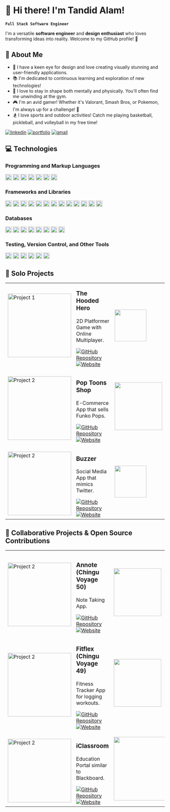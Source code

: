 # 👋 Hi there! I'm Tandid Alam!

**`Full Stack Software Engineer`**

I'm a versatile **software engineer** and **design enthusiast** who loves transforming ideas into reality. Welcome to my GitHub profile! 🚀

## 🌟 About Me

- 🎨 I have a keen eye for design and love creating visually stunning and user-friendly applications.
- 📚 I'm dedicated to continuous learning and exploration of new technologies!
- 💪 I love to stay in shape both mentally and physically. You'll often find me unwinding at the gym.
- 🎮 I'm an avid gamer! Whether it's Valorant, Smash Bros, or Pokemon, I'm always up for a challenge! 👀
- 🏂 I love sports and outdoor activities! Catch me playing basketball, pickleball, and volleyball in my free time!

<!-- - 🌐 Check out my website to learn more about me: [tandidalam.com](https://tandidalam.com/) -->

   <p>
      <a href="https://www.linkedin.com/in/tandidalam/">
         <img alt="linkedin" title="Connect" src="https://img.shields.io/badge/-Let's%20Connect!-blue"/></a>
      <a href="https://www.tandidalam.com/">
         <img alt="portfolio" title="Portfolio" src="https://img.shields.io/badge/-Portfolio-orange"/></a>
      <a href="https://www.tandid.alam1@gmail.com">
         <img alt="gmail" title="gmail" src="https://img.shields.io/badge/-Gmail-red"/></a>
   </p>

## 💻 Technologies

### Programming and Markup Languages

<div>
     <img alt="Typescript" height="20px" src="https://img.shields.io/badge/TypeScript-007ACC?style=for-the-badge&logo=typescript&logoColor=white" />
     <img alt="JavaScript" height="20px" src="https://img.shields.io/badge/JavaScript-323330?style=for-the-badge&logo=javascript&logoColor=F7DF1E" />
     <img alt="Python" height="20px" src="https://img.shields.io/badge/Python-FFD43B?style=for-the-badge&logo=python&logoColor=blue" />
     <img alt="Java" height="20px" src="https://img.shields.io/badge/java-%23ED8B00.svg?style=for-the-badge&logo=openjdk&logoColor=white" />
     <img alt="Ruby" height="20px" src="https://img.shields.io/badge/Ruby-CC342D?style=for-the-badge&logo=ruby&logoColor=white"/>
     <img alt="HTML" height="20px" src="https://img.shields.io/badge/HTML5-E34F26?style=for-the-badge&logo=html5&logoColor=white" />
     <img alt="CSS" height="20px"src="https://img.shields.io/badge/CSS3-1572B6?style=for-the-badge&logo=css3&logoColor=whiteg" />
</div>

### Frameworks and Libraries

<div>
     <img alt="React" height="20px" src="https://img.shields.io/badge/React-20232A?style=for-the-badge&logo=react&logoColor=61DAFB"  />
     <img alt="Redux" height="20px" src="https://img.shields.io/badge/Redux-593D88?style=for-the-badge&logo=redux&logoColor=white" />
     <img alt="NextJS" height="20px"  src="https://img.shields.io/badge/next%20js-000000?style=for-the-badge&logo=nextdotjs&logoColor=white" />
     <img alt="NodeJS" height="20px" src="https://img.shields.io/badge/Node%20js-339933?style=for-the-badge&logo=nodedotjs&logoColor=white" />
     <img alt="ExpressJS" height="20px" src="https://img.shields.io/badge/Express%20js-000000?style=for-the-badge&logo=express&logoColor=white" />
     <img alt="Vue" height="20px" src="https://img.shields.io/badge/vuejs-%2335495e.svg?style=for-the-badge&logo=vuedotjs&logoColor=%234FC08D" />
     <img alt="Nuxt" height="20px" src="https://img.shields.io/badge/Nuxt-002E3B?style=for-the-badge&logo=nuxtdotjs&logoColor=#00DC82" />
     <img alt="Flask" height="20px" src="https://img.shields.io/badge/Flask-000000?style=for-the-badge&logo=flask&logoColor=white" />
     <img alt="Rails" height="20px" src="https://img.shields.io/badge/Ruby_on_Rails-CC0000?style=for-the-badge&logo=ruby-on-rails&logoColor=white" />
     <img alt="ThreeJS" height="20px" src="https://img.shields.io/badge/threejs-black?style=for-the-badge&logo=three.js&logoColor=white"  />
     <img alt="JQuery" height="20px" src="https://img.shields.io/badge/jQuery-0769AD?style=for-the-badge&logo=jquery&logoColor=white" />
     <img alt="Material-UI" height="20px" src="https://img.shields.io/badge/Material%20UI-007FFF?style=for-the-badge&logo=mui&logoColor=white" />
     <img alt="TailwindCSS" height="20px" src="https://img.shields.io/badge/Tailwind_CSS-38B2AC?style=for-the-badge&logo=tailwind-css&logoColor=white"  />
     
</div>

### Databases

<div>
     <img alt="MySQL" height="20px" src="https://img.shields.io/badge/mysql-4479A1.svg?style=for-the-badge&logo=mysql&logoColor=white"  />
     <img alt="PostgreSQL" height="20px" src="https://img.shields.io/badge/postgres-%23316192.svg?style=for-the-badge&logo=postgresql&logoColor=white" />
     <img alt="MongoDB" height="20px" src="https://img.shields.io/badge/MongoDB-%234ea94b.svg?style=for-the-badge&logo=mongodb&logoColor=white" />
     <img alt="GraphQL" height="20px" src="https://img.shields.io/badge/-GraphQL-E10098?style=for-the-badge&logo=graphql&logoColor=white" />
     <img alt="Redis" height="20px"  src="https://img.shields.io/badge/redis-%23DD0031.svg?style=for-the-badge&logo=redis&logoColor=white" />
     <img alt="SQLite3" height="20px" src="https://img.shields.io/badge/sqlite-%2307405e.svg?style=for-the-badge&logo=sqlite&logoColor=white" />
     <img alt="Firebase" height="20px" src="https://img.shields.io/badge/firebase-a08021?style=for-the-badge&logo=firebase&logoColor=ffcd34)" />
     <img alt="Supabase" height="20px" src="https://img.shields.io/badge/Supabase-3ECF8E?style=for-the-badge&logo=supabase&logoColor=white" />
</div>

### Testing, Version Control, and Other Tools

<div>
     <img alt="Jest" height="20px" src="https://img.shields.io/badge/-jest-%23C21325?style=for-the-badge&logo=jest&logoColor=white" />
     <img alt="Git" height="20px"  src="https://img.shields.io/badge/git-%23F05033.svg?style=for-the-badge&logo=git&logoColor=white" />
     <img alt="Docker" height="20px" src="https://img.shields.io/badge/docker-%230db7ed.svg?style=for-the-badge&logo=docker&logoColor=white" />
     <img alt="Webpack" height="20px" src="https://img.shields.io/badge/webpack-%238DD6F9.svg?style=for-the-badge&logo=webpack&logoColor=black" />
     <img alt="Socket.io" height="20px" src="https://img.shields.io/badge/Socket.io-black?style=for-the-badge&logo=socket.io&badgeColor=010101" />
     <img alt="Blender" height="20px" src="https://img.shields.io/badge/blender-%23F5792A.svg?style=for-the-badge&logo=blender&logoColor=white" />
   
</div>

## 🚀 Solo Projects

<table>
  <tr>
  <!-- Project 1 -->
    <td >
      <img src="https://res.cloudinary.com/dgxqotorm/image/upload/v1721350172/level_3_domw7a.png" width="200" alt="Project 1"/>
    </td>
    <td>
      <p style="font-size: 1.17em; font-weight: bold">The Hooded Hero</p>
      <p>2D Platformer Game with Online Multiplayer.</p>
      <a href="https://github.com/Tandid/The-Hooded-Hero-V2"><img src="https://img.shields.io/badge/GitHub-100000?style=for-the-badge&logo=github&logoColor=white" alt="GitHub Repository"/></a>
      <a href="https://the-hooded-hero.vercel.app/"><img src="https://img.shields.io/badge/Website-pink?style=for-the-badge&logo=globe&logoColor=white" alt="Website"/></a>         
     </td>
    <td>
     <img src="https://skillicons.dev/icons?i=typescript,next" width="100" />
    </td>
  </tr>

  <!-- Project 2 -->
  <tr>
    <td style="padding-top: 15px">
      <img src="https://res.cloudinary.com/dgxqotorm/image/upload/v1721508408/Screenshot_2024-07-20_at_4.45.51_PM_mdllhw.png" width="200" alt="Project 2"/>
    </td>
    <td style="padding-top: 15px">
          <p style="font-size: 1.17em; font-weight: bold">Pop Toons Shop</p>
          <p>E-Commerce App that sells Funko Pops.</p>
          <a href="https://github.com/Tandid/PopToons-Shop-V2"><img src="https://img.shields.io/badge/GitHub-100000?style=for-the-badge&logo=github&logoColor=white" alt="GitHub Repository"/></a>
          <a href="https://poptoons-shop.vercel.app/"><img src="https://img.shields.io/badge/Website-pink?style=for-the-badge&logo=globe&logoColor=white" alt="Website"/></a>   
    </td>
     <td>
     <img src="https://skillicons.dev/icons?i=typescript,next,mongodb" width="150" />
    </td>
  </tr>

  <!-- Project 3 -->
  <tr>
    <td style="padding-top: 15px">
      <img src="https://res.cloudinary.com/dgxqotorm/image/upload/v1723436896/Buzzerhome_dqfb3l.png" width="200" alt="Project 2"/>
    </td>
    <td style="padding-top: 15px">
       <p style="font-size: 1.17em; font-weight: bold">Buzzer</p>
      <p>Social Media App that mimics Twitter.</p>
      <a href="https://github.com/Tandid/Buzzer"><img src="https://img.shields.io/badge/GitHub-100000?style=for-the-badge&logo=github&logoColor=white" alt="GitHub Repository"/></a>
        <a href="https://buzzer-twitterclone.herokuapp.com/"><img src="https://img.shields.io/badge/Website-pink?style=for-the-badge&logo=globe&logoColor=white" alt="Website"/></a>   
    </td>
     <td>
     <img src="https://skillicons.dev/icons?i=javascript,mongodb" width="100" />
    </td>
  </tr>
</table>

## 🤝 Collaborative Projects & Open Source Contributions

<table>
  <!-- Project 4 -->
  <tr>
    <td style="padding-top: 15px">
      <img src="https://res.cloudinary.com/dgxqotorm/image/upload/v1723228093/Screenshot_2024-08-09_at_2.20.45_PM_vt81sw.png" width="200" alt="Project 2"/>
    </td>
    <td style="padding-top: 15px">
       <p style="font-size: 1.17em; font-weight: bold">Annote (Chingu Voyage 50)</p>
      <p>Note Taking App.</p>
      <a href="https://github.com/chingu-voyages/v50-tier3-team-24"><img src="https://img.shields.io/badge/GitHub-100000?style=for-the-badge&logo=github&logoColor=white" alt="GitHub Repository"/></a>
        <a href="https://annote.pages.dev/"><img src="https://img.shields.io/badge/Website-pink?style=for-the-badge&logo=globe&logoColor=white" alt="Website"/></a>   
    </td>
     <td>
     <img src="https://skillicons.dev/icons?i=typescript,nuxt,supabase" width="150" />
    </td>
  </tr>

  <!-- Project 5 -->
  <tr>
    <td style="padding-top: 15px">
      <img src="https://res.cloudinary.com/dgxqotorm/image/upload/v1723436994/Screenshot_2024-08-12_at_12.29.14_AM_riney6.png" width="200" alt="Project 2"/>
    </td>
    <td style="padding-top: 15px">
       <p style="font-size: 1.17em; font-weight: bold">Fitflex (Chingu Voyage 49)</p>
      <p>Fitness Tracker App for logging workouts.</p>
      <a href="https://github.com/chingu-voyages/v49-tier3-team-28"><img src="https://img.shields.io/badge/GitHub-100000?style=for-the-badge&logo=github&logoColor=white" alt="GitHub Repository"/></a>
        <a href="https://fit-flex-lime.vercel.app/"><img src="https://img.shields.io/badge/Website-pink?style=for-the-badge&logo=globe&logoColor=white" alt="Website"/></a>   
    </td>
     <td>
     <img src="https://skillicons.dev/icons?i=typescript,next,mongodb" width="150" />
    </td>
  </tr>

  <!-- Project 6 -->
  <tr>
    <td style="padding-top: 15px">
      <img src="https://res.cloudinary.com/dgxqotorm/image/upload/v1723437289/Screenshot_2024-08-12_at_12.33.10_AM_utrsiy.png" width="200" alt="Project 2"/>
    </td>
    <td style="padding-top: 15px">
       <p style="font-size: 1.17em; font-weight: bold">iClassroom</p>
      <p>Education Portal similar to Blackboard.</p>
      <a href="https://github.com/Tandid/iClassroom"><img src="https://img.shields.io/badge/GitHub-100000?style=for-the-badge&logo=github&logoColor=white" alt="GitHub Repository"/></a>
        <a href="https://i-classroom.herokuapp.com/"><img src="https://img.shields.io/badge/Website-pink?style=for-the-badge&logo=globe&logoColor=white" alt="Website"/></a>   
    </td>
     <td>
     <img src="https://skillicons.dev/icons?i=javascript,react,redux,postgres" width="200" />
    </td>
  </tr>
</table>

<!-- ## 📊 Stats -->

<!-- [![Tandid's GitHub stats](https://github-readme-stats.vercel.app/api?username=tandid&show_icons=true&theme=prussian)](https://github.com/tandid/github-readme-stats) -->
<!-- ![Top Langs](https://github-readme-stats.vercel.app/api/top-langs/?username=tandid&theme=prussian) -->
